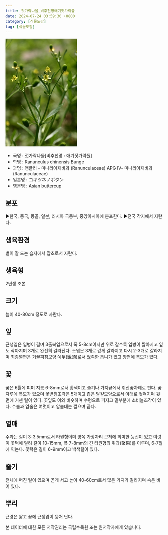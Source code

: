 ```yaml
---
title: 젓가락나물_비추천명애기젓가락풀
date: 2024-07-24 03:59:30 +0800
category: [식물도감]
tag: [식물도감]
---
```




![젓가락나물[비추천명 : 애기젓가락풀]](/assets/img/fileUpload/plants/basic/Ranunculaceae/Ranunculus/14120/14120_1_th2.jpg)
- 국명 : 젓가락나물[비추천명 : 애기젓가락풀]
- 학명 : Ranunculus chinensis Bunge
- 과명 : 앵글러 - 미나리아재비과 (Ranunculaceae) APG Ⅳ- 미나리아재비과 (Ranunculaceae)
- 일본명 : コキツネノボタン
- 영문명 : Asian buttercup


## 분포
▶한국, 중국, 몽골, 일본, 러시아 극동부, 중앙아시아에 분포한다.
▶전국 각지에서 자란다.
## 생육환경
볕이 잘 드는 습지에서 잡초로서 자란다.
## 생육형
2년생 초본
## 크기
높이 40-80cm 정도로 자란다.
## 잎
근생엽은 엽병이 길며 3출복엽으로서 폭 5-8cm이지만 위로 갈수록 엽병이 짧아지고 잎도 작아지며 3개로 완전히 갈라진다. 소엽은 3개로 깊게 갈라지고 다시 2-3개로 갈라지며 최종열편은 거꿀피침모양 예두(銳頭)로서 뾰족한 톱니가 있고 양면에 복모가 있다.
## 꽃
꽃은 6월에 피며 지름 6-8mm로서 황색이고 줄기나 가지끝에서 취산꽃차례로 핀다. 꽃자루에 복모가 있으며 꽃받침조각은 5개이고 좁은 달걀모양으로서 아래로 젖혀지며 뒷면에 거센 털이 있다. 꽃잎도 이와 비슷하며 수평으로 퍼지고 밑부분에 소비늘조각이 있다. 수술과 암술은 여럿이고 암술대는 짧으며 곧다.
## 열매
수과는 길이 3-3.5mm로서 타원형이며 양쪽 가장자리 근처에 희미한 능선이 있고 여럿이 꽃턱에 달려 길이 10-15mm, 폭 7-8mm의 긴 타원형의 취과(聚果)를 이루며, 6-7월에 익는다. 꽃턱은 길이 6-9mm이고 백색털이 있다.
## 줄기
전체에 퍼진 털이 있으며 곧게 서고 높이 40-60cm로서 많은 가지가 갈라지며 속은 비어 있다.
## 뿌리
근경은 짧고 끝에 근생엽이 뭉쳐 난다.






본 데이터에 대한 모든 저작권리는 국립수목원 또는 원저작자에게 있습니다.
